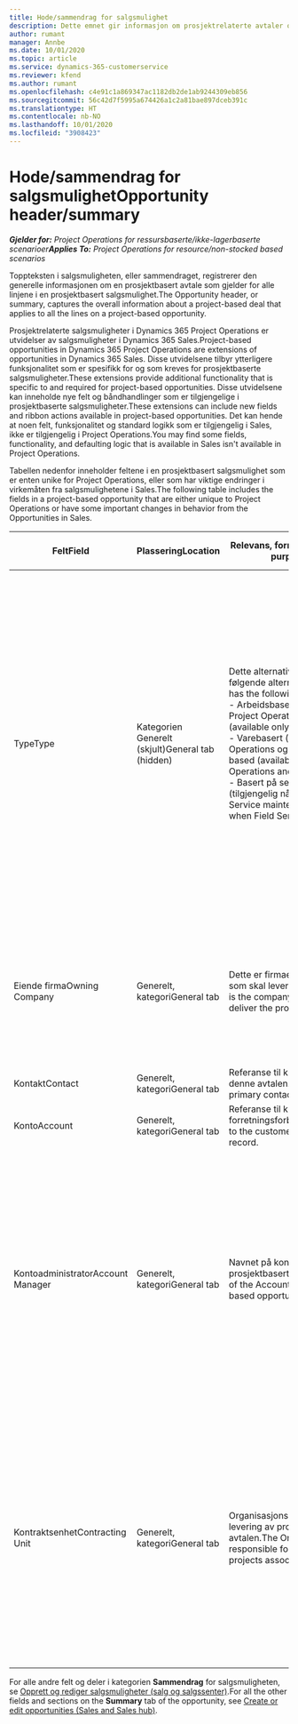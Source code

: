 ```yaml
---
title: Hode/sammendrag for salgsmulighet
description: Dette emnet gir informasjon om prosjektrelaterte avtaler og de prosjektrelaterte salgsmulighetslinjene.
author: rumant
manager: Annbe
ms.date: 10/01/2020
ms.topic: article
ms.service: dynamics-365-customerservice
ms.reviewer: kfend
ms.author: rumant
ms.openlocfilehash: c4e91c1a869347ac1182db2de1ab9244309eb856
ms.sourcegitcommit: 56c42d7f5995a674426a1c2a81bae897dceb391c
ms.translationtype: HT
ms.contentlocale: nb-NO
ms.lasthandoff: 10/01/2020
ms.locfileid: "3908423"
---
```

# <a name="opportunity-headersummary"></a><span data-ttu-id="fcc94-103">Hode/sammendrag for salgsmulighet</span><span class="sxs-lookup"><span data-stu-id="fcc94-103">Opportunity header/summary</span></span>

<span data-ttu-id="fcc94-104">_**Gjelder for:** Project Operations for ressursbaserte/ikke-lagerbaserte scenarioer_</span><span class="sxs-lookup"><span data-stu-id="fcc94-104">_**Applies To:** Project Operations for resource/non-stocked based scenarios_</span></span>


<span data-ttu-id="fcc94-105">Toppteksten i salgsmuligheten, eller sammendraget, registrerer den generelle informasjonen om en prosjektbasert avtale som gjelder for alle linjene i en prosjektbasert salgsmulighet.</span><span class="sxs-lookup"><span data-stu-id="fcc94-105">The Opportunity header, or summary, captures the overall information about a project-based deal that applies to all the lines on a project-based opportunity.</span></span>

<span data-ttu-id="fcc94-106">Prosjektrelaterte salgsmuligheter i Dynamics 365 Project Operations er utvidelser av salgsmuligheter i Dynamics 365 Sales.</span><span class="sxs-lookup"><span data-stu-id="fcc94-106">Project-based opportunities in Dynamics 365 Project Operations are extensions of opportunities in Dynamics 365 Sales.</span></span> <span data-ttu-id="fcc94-107">Disse utvidelsene tilbyr ytterligere funksjonalitet som er spesifikk for og som kreves for prosjektbaserte salgsmuligheter.</span><span class="sxs-lookup"><span data-stu-id="fcc94-107">These extensions provide additional functionality that is specific to and required for project-based opportunities.</span></span> <span data-ttu-id="fcc94-108">Disse utvidelsene kan inneholde nye felt og båndhandlinger som er tilgjengelige i prosjektbaserte salgsmuligheter.</span><span class="sxs-lookup"><span data-stu-id="fcc94-108">These extensions can include new fields and ribbon actions available in project-based opportunities.</span></span> <span data-ttu-id="fcc94-109">Det kan hende at noen felt, funksjonalitet og standard logikk som er tilgjengelig i Sales, ikke er tilgjengelig i Project Operations.</span><span class="sxs-lookup"><span data-stu-id="fcc94-109">You may find some fields, functionality, and defaulting logic that is available in Sales isn't available in Project Operations.</span></span>

<span data-ttu-id="fcc94-110">Tabellen nedenfor inneholder feltene i en prosjektbasert salgsmulighet som er enten unike for Project Operations, eller som har viktige endringer i virkemåten fra salgsmulighetene i Sales.</span><span class="sxs-lookup"><span data-stu-id="fcc94-110">The following table includes the fields in a project-based opportunity that are either unique to Project Operations or have some important changes in behavior from the Opportunities in Sales.</span></span>

| <span data-ttu-id="fcc94-111">**Felt**</span><span class="sxs-lookup"><span data-stu-id="fcc94-111">**Field**</span></span> | <span data-ttu-id="fcc94-112">**Plassering**</span><span class="sxs-lookup"><span data-stu-id="fcc94-112">**Location**</span></span> | <span data-ttu-id="fcc94-113">**Relevans, formål og veiledning**</span><span class="sxs-lookup"><span data-stu-id="fcc94-113">**Relevance, purpose, and guidance**</span></span> | <span data-ttu-id="fcc94-114">**Nedstrøms påvirkning**</span><span class="sxs-lookup"><span data-stu-id="fcc94-114">**Downstream impact**</span></span> |
| --- | --- | --- | --- |
| <span data-ttu-id="fcc94-115">Type</span><span class="sxs-lookup"><span data-stu-id="fcc94-115">Type</span></span> | <span data-ttu-id="fcc94-116">Kategorien Generelt (skjult)</span><span class="sxs-lookup"><span data-stu-id="fcc94-116">General tab (hidden)</span></span> | <span data-ttu-id="fcc94-117">Dette alternativsettfeltet inneholder følgende alternativer:</span><span class="sxs-lookup"><span data-stu-id="fcc94-117">This option set field has the following options:</span></span></br><span data-ttu-id="fcc94-118">- Arbeidsbasert (bare tilgjengelig med Project Operations)</span><span class="sxs-lookup"><span data-stu-id="fcc94-118">- Work-based (available only with Project Operations)</span></span></br><span data-ttu-id="fcc94-119">- Varebasert (bare tilgjengelig når Project Operations og Sales er installert)</span><span class="sxs-lookup"><span data-stu-id="fcc94-119">- Item-based (available only when Project Operations and Sales are installed)</span></span></br><span data-ttu-id="fcc94-120">- Basert på service og vedlikehold (tilgjengelig når Field Service er installert)</span><span class="sxs-lookup"><span data-stu-id="fcc94-120">- Service maintenance-based (available when Field Service is installed)</span></span> | <span data-ttu-id="fcc94-121">Når du bruker Project Operations, settes denne feltverdien automatisk til **Arbeidsbasert**, som klassifiserer salgsmuligheten som prosjektbasert.</span><span class="sxs-lookup"><span data-stu-id="fcc94-121">When you use Project Operations, this field value is automatically set to **Work-based** which classifies the Opportunity as project-based.</span></span> <span data-ttu-id="fcc94-122">En salgsmulighet må være prosjektbasert for å aktivere alle prosjektspesifikke utvidelser og funksjonalitet i den salgsprosessen nedstrøms for denne avtalen.</span><span class="sxs-lookup"><span data-stu-id="fcc94-122">An Opportunity should be project-based to enable all project-specific extensions and functionality in the downstream sales process for this deal.</span></span> |
| <span data-ttu-id="fcc94-123">Eiende firma</span><span class="sxs-lookup"><span data-stu-id="fcc94-123">Owning Company</span></span> | <span data-ttu-id="fcc94-124">Generelt, kategori</span><span class="sxs-lookup"><span data-stu-id="fcc94-124">General tab</span></span> | <span data-ttu-id="fcc94-125">Dette er firmaet eller den juridiske enheten som skal levere prosjektet for kunden.</span><span class="sxs-lookup"><span data-stu-id="fcc94-125">This is the company or legal entity that will deliver the project for the customer.</span></span> | <span data-ttu-id="fcc94-126">Denne feltinformasjonen kopieres til det tilsvarende feltet i prosjekttilbudet, som opprettes fra denne salgsmuligheten.</span><span class="sxs-lookup"><span data-stu-id="fcc94-126">This field information will be copied to the corresponding field on the Project quote that is created from this Opportunity.</span></span> |
| <span data-ttu-id="fcc94-127">Kontakt</span><span class="sxs-lookup"><span data-stu-id="fcc94-127">Contact</span></span> | <span data-ttu-id="fcc94-128">Generelt, kategori</span><span class="sxs-lookup"><span data-stu-id="fcc94-128">General tab</span></span> | <span data-ttu-id="fcc94-129">Referanse til kundens hovedkontakt for denne avtalen.</span><span class="sxs-lookup"><span data-stu-id="fcc94-129">Reference to the customer's primary contact for this deal.</span></span> | |
| <span data-ttu-id="fcc94-130">Konto</span><span class="sxs-lookup"><span data-stu-id="fcc94-130">Account</span></span> | <span data-ttu-id="fcc94-131">Generelt, kategori</span><span class="sxs-lookup"><span data-stu-id="fcc94-131">General tab</span></span> | <span data-ttu-id="fcc94-132">Referanse til kundens firma- eller forretningsforbindelsesoppføring.</span><span class="sxs-lookup"><span data-stu-id="fcc94-132">Reference to the customer's company or account record.</span></span> | |
| <span data-ttu-id="fcc94-133">Kontoadministrator</span><span class="sxs-lookup"><span data-stu-id="fcc94-133">Account Manager</span></span> | <span data-ttu-id="fcc94-134">Generelt, kategori</span><span class="sxs-lookup"><span data-stu-id="fcc94-134">General tab</span></span> | <span data-ttu-id="fcc94-135">Navnet på kontoadministratoren for denne prosjektbaserte salgsmuligheten.</span><span class="sxs-lookup"><span data-stu-id="fcc94-135">The name of the Account manager for this project-based opportunity.</span></span> | <span data-ttu-id="fcc94-136">Kontoadministratoren er ansvarlig for å administrere relasjonen med kunden gjennom fullføringen av dette prosjektet.</span><span class="sxs-lookup"><span data-stu-id="fcc94-136">The Account manager is responsible for managing the relationship with the customer through the completion of this project.</span></span> <span data-ttu-id="fcc94-137">Basert på oppføringen av den bestillbare ressursen som er knyttet til kontoadministratoren, blir kontraktenheten standard.</span><span class="sxs-lookup"><span data-stu-id="fcc94-137">Based on the bookable resource record tied to the Account manager, the contracting unit is defaulted.</span></span> |
| <span data-ttu-id="fcc94-138">Kontraktsenhet</span><span class="sxs-lookup"><span data-stu-id="fcc94-138">Contracting Unit</span></span> | <span data-ttu-id="fcc94-139">Generelt, kategori</span><span class="sxs-lookup"><span data-stu-id="fcc94-139">General tab</span></span> | <span data-ttu-id="fcc94-140">Organisasjonsenheten som er ansvarlig for levering av prosjektene tilknyttet denne avtalen.</span><span class="sxs-lookup"><span data-stu-id="fcc94-140">The Organization unit that is responsible for the delivery of the project or projects associated with this deal.</span></span> | <span data-ttu-id="fcc94-141">Kontraktenheten er avdelingen i firmaet som skal fullføre prosjektene etter at avtalen er lukket.</span><span class="sxs-lookup"><span data-stu-id="fcc94-141">The contracting unit is the division of the company that will complete the project(s) after the deal is closed.</span></span> <span data-ttu-id="fcc94-142">Hver kontraktenhet har en valuta, og denne valutaen brukes til å rapportere beregnet og faktisk kostnad som påløpte under prosjektet.</span><span class="sxs-lookup"><span data-stu-id="fcc94-142">Every contracting unit has a currency, and this currency is used to report estimated and actual costs incurred during the project.</span></span> |

<span data-ttu-id="fcc94-143">For alle andre felt og deler i kategorien **Sammendrag** for salgsmuligheten, se [Opprett og rediger salgsmuligheter (salg og salgssenter)](https://docs.microsoft.com/dynamics365/sales-enterprise/create-edit-opportunity-sales).</span><span class="sxs-lookup"><span data-stu-id="fcc94-143">For all the other fields and sections on the **Summary** tab of the opportunity, see [Create or edit opportunities (Sales and Sales hub)](https://docs.microsoft.com/dynamics365/sales-enterprise/create-edit-opportunity-sales).</span></span>
